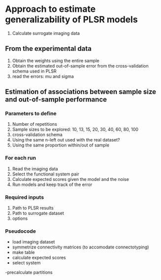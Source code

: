 # Approach to estimate generalizability of PLSR models

1. Calculate surrogate imaging data

## From the experimental data
1. Obtain the weights using the entire sample
1. Obtain the estimated out-of-sample error from the cross-validation schema used in PLSR
  1. read the errors: mu and sigma

## Estimation of associations between sample size and out-of-sample performance

### Parameters to define
1. Number of repetitions
1. Sample sizes to be explored: 10, 13, 15, 20, 30, 40, 60, 80, 100
1. cross-validation schema
  1. Using the same n-left out used with the real dataset?
  1. Using the same proportion within/out of sample

### For each run
1. Read the imaging data
1. Select the functional system pair
3. Calculate expected scores given the model and the noise
4. Run models and keep track of the error

### Required inputs

1. Path to PLSR results
1. Path to surrogate dataset
1. options

### Pseudocode
- load imaging dataset
- symmetrize connectivity matrices (to accomodate connectotyping)
- make table
- calculate expected scores
- select system


-precalculate partitions
